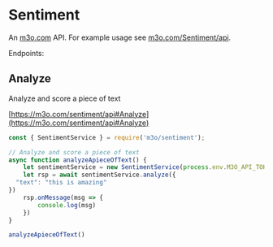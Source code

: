 # Sentiment

An [m3o.com](https://m3o.com) API. For example usage see [m3o.com/Sentiment/api](https://m3o.com/Sentiment/api).

Endpoints:

## Analyze

Analyze and score a piece of text


[https://m3o.com/sentiment/api#Analyze](https://m3o.com/sentiment/api#Analyze)

```js
const { SentimentService } = require('m3o/sentiment');

// Analyze and score a piece of text
async function analyzeApieceOfText() {
	let sentimentService = new SentimentService(process.env.M3O_API_TOKEN)
	let rsp = await sentimentService.analyze({
  "text": "this is amazing"
})
	rsp.onMessage(msg => {
		console.log(msg)
	})
}

analyzeApieceOfText()
```

